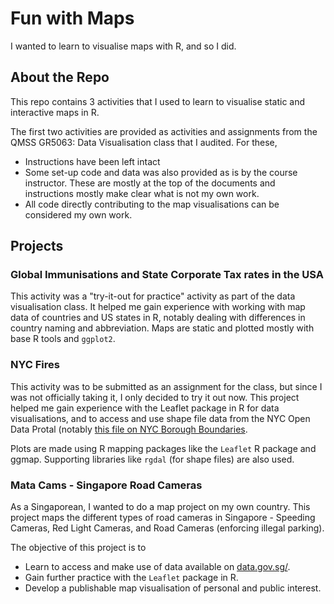 # Fun with Maps

I wanted to learn to visualise maps with R, and so I did.

## About the Repo
This repo contains 3 activities that I used to learn to visualise
static and interactive maps in R.

The first two activities are
provided as activities and assignments from the QMSS GR5063:
Data Visualisation class that I audited. For these,
* Instructions have been left intact
* Some set-up code and data was also provided as is by the
course instructor. These are mostly at the top of the documents
and instructions mostly make clear what is not my own work.
* All code directly contributing to the map visualisations can
be considered my own work.

## Projects

### Global Immunisations and State Corporate Tax rates in the USA

This activity was a "try-it-out for practice" activity as part of
the data visualisation class. It helped me gain experience with
working with map data of countries and US states in R, notably
dealing with differences in country naming and abbreviation.
Maps are static and plotted mostly with base R tools and `ggplot2`.

### NYC Fires

This activity was to be submitted as an assignment for the class,
but since I was not officially taking it, I only decided to try
it out now. This project helped me gain experience with the
Leaflet package in R for data visualisations, and to access and use
shape file data from the NYC Open Data Protal (notably [this file
on NYC Borough Boundaries](https://data.cityofnewyork.us/City-Government/Borough-Boundaries/tqmj-j8zm).

Plots are made using R mapping packages like the `Leaflet` R package and
ggmap. Supporting libraries like `rgdal` (for shape files) are also used.

### Mata Cams - Singapore Road Cameras

As a Singaporean, I wanted to do a map project on my own country.
This project maps the different types of road cameras in Singapore -
Speeding Cameras, Red Light Cameras, and Road Cameras (enforcing
illegal parking).

The objective of this project is to

* Learn to access and make use of data available on
[data.gov.sg/](data.gov.sg/).
* Gain further practice with the `Leaflet` package in R.
* Develop a publishable map visualisation of personal and public interest.
